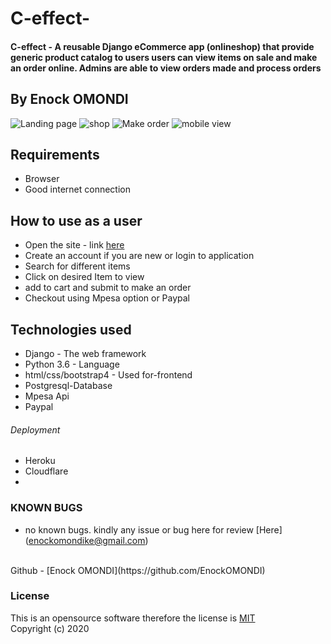 # C-effect-
#### C-effect - A reusable Django eCommerce app (onlineshop) that provide generic product catalog to users users can view items on sale and make an order online. Admins are able to view orders made and process orders

## By ****Enock OMONDI****
![Landing page](1landing.png)
![shop](3landing.png)
![Make order](2landing.png)
![mobile view](mobileview.png)


## Requirements
* Browser
* Good internet connection

## How to use as a user
* Open the site - link [here](https://www.curioeffect.co.ke/)
* Create an account if you are new or login to application 
* Search for different items 
* Click on desired Item to view
* add to cart and submit to make an order
* Checkout using Mpesa option or Paypal

## Technologies used
* Django - The web framework
* Python 3.6 - Language
* html/css/bootstrap4 - Used for-frontend
* Postgresql-Database
* Mpesa Api
* Paypal 


###### Deployment
* Heroku
* Cloudflare 
* 


### KNOWN BUGS
- no known bugs. kindly any issue or bug here for review [Here] (enockomondike@gmail.com)


<br>
Github - [Enock OMONDI](https://github.com/EnockOMONDI)

### License
This is an opensource software therefore the license is [MIT](https://choosealicense.com/licenses/mit/)
<br>
Copyright (c) 2020
